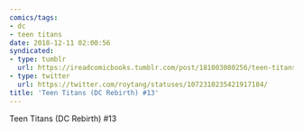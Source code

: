 ```yaml
---
comics/tags:
- dc
- teen titans
date: 2018-12-11 02:00:56
syndicated:
- type: tumblr
  url: https://ireadcomicbooks.tumblr.com/post/181003080256/teen-titans-dc-rebirth-13
- type: twitter
  url: https://twitter.com/roytang/statuses/1072310235421917184/
title: 'Teen Titans (DC Rebirth) #13'
---
```


Teen Titans (DC Rebirth) #13